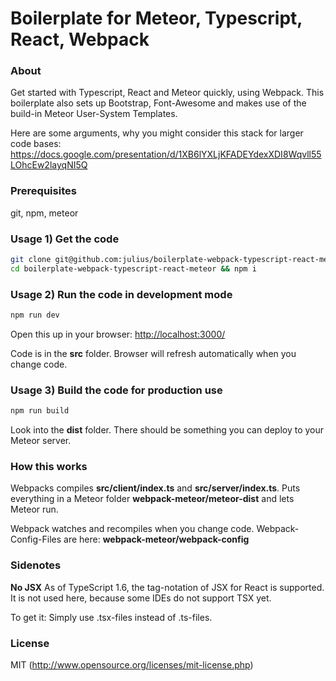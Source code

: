 # Boilerplate for Meteor, Typescript, React, Webpack

### About

Get started with Typescript, React and Meteor quickly, using Webpack.
This boilerplate also sets up Bootstrap, Font-Awesome and makes use of the build-in Meteor User-System Templates.

Here are some arguments, why you might consider this stack for larger code bases:
https://docs.google.com/presentation/d/1XB6lYXLjKFADEYdexXDI8Wqvll55LOhcEw2layqNI5Q


### Prerequisites

git, npm, meteor


### Usage 1) Get the code

``` bash
git clone git@github.com:julius/boilerplate-webpack-typescript-react-meteor.git
cd boilerplate-webpack-typescript-react-meteor && npm i
```

### Usage 2) Run the code in development mode

``` bash
npm run dev
```

Open this up in your browser:
[http://localhost:3000/](http://localhost:3000/)

Code is in the **src** folder.
Browser will refresh automatically when you change code.


### Usage 3) Build the code for production use

``` bash
npm run build
```

Look into the **dist** folder.
There should be something you can deploy to your Meteor server.


### How this works

Webpacks compiles **src/client/index.ts** and **src/server/index.ts**.
Puts everything in a Meteor folder **webpack-meteor/meteor-dist** and lets Meteor run.

Webpack watches and recompiles when you change code.
Webpack-Config-Files are here: **webpack-meteor/webpack-config**


### Sidenotes

**No JSX**
As of TypeScript 1.6, the tag-notation of JSX for React is supported.
It is not used here, because some IDEs do not support TSX yet.

To get it: Simply use .tsx-files instead of .ts-files.


### License

MIT (http://www.opensource.org/licenses/mit-license.php)